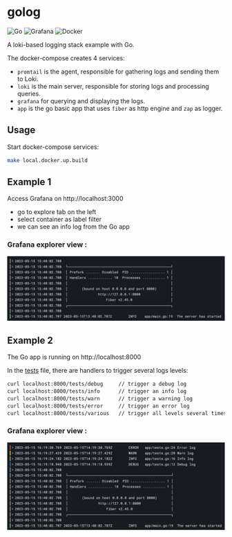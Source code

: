 # golog

![Go](https://img.shields.io/badge/go-%2300ADD8.svg?style=for-the-badge&logo=go&logoColor=white)
![Grafana](https://img.shields.io/badge/grafana-%23F46800.svg?style=for-the-badge&logo=grafana&logoColor=white)
![Docker](https://img.shields.io/badge/docker-%230db7ed.svg?style=for-the-badge&logo=docker&logoColor=white)

A loki-based logging stack example with Go.

The docker-compose creates 4 services:

- `promtail` is the agent, responsible for gathering logs and sending them to Loki.
- `loki` is the main server, responsible for storing logs and processing queries.
- `grafana` for querying and displaying the logs.
- `app` is the go basic app that uses `fiber` as http engine and `zap` as logger.

## Usage

Start docker-compose services:

```sh
make local.docker.up.build
```

## Example 1

Access Grafana on http://localhost:3000
- go to explore tab on the left
- select container as label filter
- we can see an info log from the Go app

### Grafana explorer view :

<p align="center"><img src="examples/example1.png" alt="Loki Logo"></p>

## Example 2

The Go app is running on http://localhost:8000

In the [tests](/app/tests.go) file, there are handlers to trigger several logs levels:

```sh
curl localhost:8000/tests/debug     // trigger a debug log
curl localhost:8000/tests/info      // trigger an info log
curl localhost:8000/tests/warn      // trigger a warning log
curl localhost:8000/tests/error     // trigger an error log
curl localhost:8000/tests/various   // trigger all levels several times
```

### Grafana explorer view :

<p align="center"><img src="examples/example2.png" alt="Loki Logo"></p>
